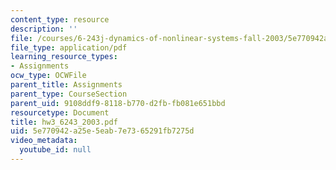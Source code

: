 ```yaml
---
content_type: resource
description: ''
file: /courses/6-243j-dynamics-of-nonlinear-systems-fall-2003/5e770942a25e5eab7e7365291fb7275d_hw3_6243_2003.pdf
file_type: application/pdf
learning_resource_types:
- Assignments
ocw_type: OCWFile
parent_title: Assignments
parent_type: CourseSection
parent_uid: 9108ddf9-8118-b770-d2fb-fb081e651bbd
resourcetype: Document
title: hw3_6243_2003.pdf
uid: 5e770942-a25e-5eab-7e73-65291fb7275d
video_metadata:
  youtube_id: null
---
```

